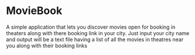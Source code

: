 # MovieBook
A simple application that lets you discover movies open for booking in theaters along with there booking link in your city. Just input your city name and output will be a text file having a list of all the movies in theatres near you along with their booking links
